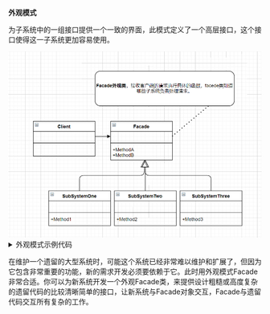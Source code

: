 
**外观模式**

为子系统中的一组接口提供一个一致的界面，此模式定义了一个高层接口，这个接口使得这一子系统更加容易使用。

<img src="uml.png">

<details>

<summary>外观模式示例代码</summary>

```C++
#include<iostream>
using namespace std;

class SubSystemOne {
public:
    void Method1() {
        cout << "subSystemOne Method1" << endl;
    }
};

class SubSystemTwo {
public:
    void Method2() {
        cout << "subSystemTwo Method2" << endl;
    }
};

class SubSystemThree {
public:
    void Method3() {
        cout << "subSystemThree Method3" << endl;
    }
};

class Facade {
private:
    SubSystemOne subSys1;
    SubSystemTwo subSys2;
    SubSystemThree subSys3;
public:
    void MethodA() {
        subSys1.Method1();
        subSys3.Method3();
    }

    void MethodB() {
        subSys2.Method2();
    }
};


int main(int argc, char const *argv[])
{
    Facade fac;
    fac.MethodA();
    fac.MethodB();
    return 0;
}
```

</details>

在维护一个遗留的大型系统时，可能这个系统已经非常难以维护和扩展了，但因为它包含非常重要的功能，新的需求开发必须要依赖于它。此时用外观模式Facade非常合适。你可以为新系统开发一个外观Facade类，来提供设计粗糙或高度复杂的遗留代码的比较清晰简单的接口，让新系统与Facade对象交互，Facade与遗留代码交互所有复杂的工作。

